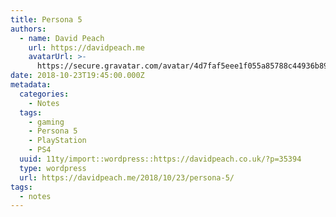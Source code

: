 ```yaml
---
title: Persona 5
authors:
  - name: David Peach
    url: https://davidpeach.me
    avatarUrl: >-
      https://secure.gravatar.com/avatar/4d7faf5eee1f055a85788c44936b8995eaab6dfb004e7854ec747ccb272e91ee?s=96&d=mm&r=g
date: 2018-10-23T19:45:00.000Z
metadata:
  categories:
    - Notes
  tags:
    - gaming
    - Persona 5
    - PlayStation
    - PS4
  uuid: 11ty/import::wordpress::https://davidpeach.co.uk/?p=35394
  type: wordpress
  url: https://davidpeach.me/2018/10/23/persona-5/
tags:
  - notes
---
```

